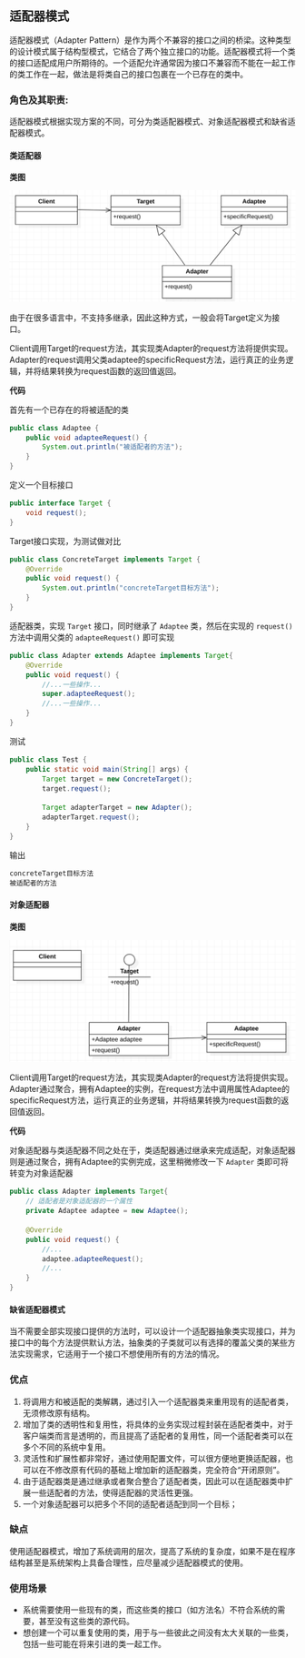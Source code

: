 ## 适配器模式

适配器模式（Adapter Pattern）是作为两个不兼容的接口之间的桥梁。这种类型的设计模式属于结构型模式，它结合了两个独立接口的功能。适配器模式将一个类的接口适配成用户所期待的。一个适配允许通常因为接口不兼容而不能在一起工作的类工作在一起，做法是将类自己的接口包裹在一个已存在的类中。

### 角色及其职责:

适配器模式根据实现方案的不同，可分为类适配器模式、对象适配器模式和缺省适配器模式。

#### 类适配器

**类图**

![类适配器类图](./images//adapter-class.png)

由于在很多语言中，不支持多继承，因此这种方式，一般会将Target定义为接口。

Client调用Target的request方法，其实现类Adapter的request方法将提供实现。Adapter的request调用父类adaptee的specificRequest方法，运行真正的业务逻辑，并将结果转换为request函数的返回值返回。

**代码**

首先有一个已存在的将被适配的类

```java
public class Adaptee {
    public void adapteeRequest() {
        System.out.println("被适配者的方法");
    }
}
```

定义一个目标接口

```java
public interface Target {
    void request();
}
```



Target接口实现，为测试做对比 

```java
public class ConcreteTarget implements Target {
    @Override
    public void request() {
        System.out.println("concreteTarget目标方法");
    }
}
```

适配器类，实现 `Target` 接口，同时继承了 `Adaptee` 类，然后在实现的 `request()` 方法中调用父类的 `adapteeRequest()` 即可实现

```java
public class Adapter extends Adaptee implements Target{
    @Override
    public void request() {
        //...一些操作...
        super.adapteeRequest();
        //...一些操作...
    }
}
```

测试

```java
public class Test {
    public static void main(String[] args) {
        Target target = new ConcreteTarget();
        target.request();

        Target adapterTarget = new Adapter();
        adapterTarget.request();
    }
}
```

输出

```java
concreteTarget目标方法
被适配者的方法
```

#### 对象适配器

**类图**

![类适配器类图](./images//adapter-object.png)

Client调用Target的request方法，其实现类Adapter的request方法将提供实现。Adapter通过聚合，拥有Adaptee的实例，在request方法中调用属性Adaptee的specificRequest方法，运行真正的业务逻辑，并将结果转换为request函数的返回值返回。



**代码**

对象适配器与类适配器不同之处在于，类适配器通过继承来完成适配，对象适配器则是通过聚合，拥有Adaptee的实例完成，这里稍微修改一下 `Adapter` 类即可将转变为对象适配器

```java
public class Adapter implements Target{
    // 适配者是对象适配器的一个属性
    private Adaptee adaptee = new Adaptee();

    @Override
    public void request() {
        //...
        adaptee.adapteeRequest();
        //...
    }
}
```

#### 缺省适配器模式

当不需要全部实现接口提供的方法时，可以设计一个适配器抽象类实现接口，并为接口中的每个方法提供默认方法，抽象类的子类就可以有选择的覆盖父类的某些方法实现需求，它适用于一个接口不想使用所有的方法的情况。

### 优点

1. 将调用方和被适配的类解耦，通过引入一个适配器类来重用现有的适配者类，无须修改原有结构。
2. 增加了类的透明性和复用性，将具体的业务实现过程封装在适配者类中，对于客户端类而言是透明的，而且提高了适配者的复用性，同一个适配者类可以在多个不同的系统中复用。
3. 灵活性和扩展性都非常好，通过使用配置文件，可以很方便地更换适配器，也可以在不修改原有代码的基础上增加新的适配器类，完全符合“开闭原则”。
4. 由于适配器类是通过继承或者聚合整合了适配者类，因此可以在适配器类中扩展一些适配者的方法，使得适配器的灵活性更强。
5. 一个对象适配器可以把多个不同的适配者适配到同一个目标；

### 缺点

使用适配器模式，增加了系统调用的层次，提高了系统的复杂度，如果不是在程序结构甚至是系统架构上具备合理性，应尽量减少适配器模式的使用。

### 使用场景

- 系统需要使用一些现有的类，而这些类的接口（如方法名）不符合系统的需要，甚至没有这些类的源代码。
- 想创建一个可以重复使用的类，用于与一些彼此之间没有太大关联的一些类，包括一些可能在将来引进的类一起工作。


